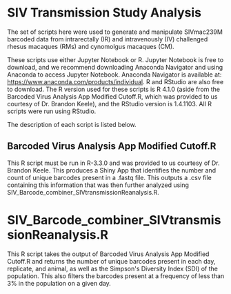 # SIV Transmission Study Analysis 

The set of scripts here were used to generate and manipulate SIVmac239M barcoded data from intrarectally (IR) and intravenously (IV) challenged rhesus macaques (RMs) and cynomolgus macaques (CM). 

These scripts use either Jupyter Notebook or R. Jupyter Notebook is free to download, and we recommend downloading Anaconda Navigator
and using Anaconda to access Jupyter Notebook. Anaconda Navigator is available at: https://www.anaconda.com/products/individual. R and RStudio are also free to download. The R version used for these scripts is R 4.1.0 (aside from the Barcoded Virus Analysis App Modified Cutoff.R, which was provided to us courtesy of Dr. Brandon Keele), and the RStudio version is 1.4.1103. All R scripts were run using RStudio. 

The description of each script is listed below. 

## Barcoded Virus Analysis App Modified Cutoff.R

This R script must be run in R-3.3.0 and was provided to us courtesy of Dr. Brandon Keele. This produces a Shiny App that identifies the number and count of unique barcodes present in a .fastq file. This outputs a .csv file containing this information that was then further analyzed using SIV_Barcode_combiner_SIVtransmissionReanalysis.R. 

# SIV_Barcode_combiner_SIVtransmissionReanalysis.R

This R script takes the output of Barcoded Virus Analysis App Modified Cutoff.R and returns the number of unique barcodes present in each day, replicate, and animal, as well as the Simpson's Diversity Index (SDI) of the population. This also filters the barcodes present at a frequency of less than 3% in the population on a given day. 


